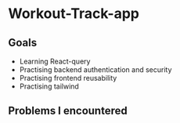 # Workout-Track-app
 
## Goals
* Learning React-query
* Practising backend authentication and security
* Practising frontend reusability
* Practising tailwind

## Problems I encountered 
